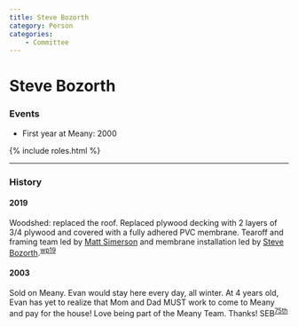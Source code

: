 ```yaml
---
title: Steve Bozorth
category: Person
categories:
    - Committee
---
```

# Steve Bozorth
### Events
- First year at Meany: 2000

{% include roles.html %}

---
### History
#### 2019

Woodshed: replaced the roof. Replaced plywood decking with 2 layers of 3/4 plywood and covered with a fully adhered PVC membrane. Tearoff and framing team led by [Matt Simerson](/Person/Matt-Simerson) and membrane installation led by [Steve Bozorth](/Person/Steve-Bozorth).<sup>[wp19][]</sup>

#### 2003

Sold on Meany. Evan would stay here every day, all winter. At 4 years old, Evan has yet to realize that Mom and Dad MUST work to come to Meany and pay for the house! Love being part of the Meany Team. Thanks! SEB<sup>[75th][]</sup>


[75th]: /Anniversary#75th
[wp19]: /Work-Parties#2019